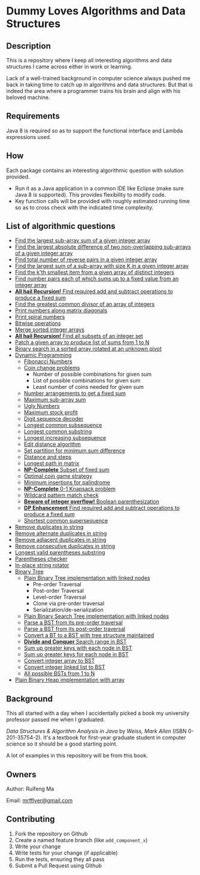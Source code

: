 # Dummy Loves Algorithms and Data Structures

## Description

This is a repository where I keep all interesting algorithms and data structures I came across either in work or learning. 

Lack of a well-trained background in computer science always pushed me back in taking time to catch up in algorithms and data structures. But that is indeed
the area where a programmer trains his brain and align with his beloved machine. 

## Requirements

Java 8 is required so as to support the functional interface and Lambda expressions used. 

## How

Each package contains an interesting algorithmic question with solution provided. 

* Run it as a Java application in a common IDE like Eclipse (make sure Java 8 is supported). This provides flexibility to modify code. 
* Key function calls will be provided with roughly estimated running time so as to cross check with the indicated time complexity.

## List of algorithmic questions
* [Find the largest sub-array sum of a given integer array](./src/integerArray/maxSubsequenceSum/MaxSubseqSum.java)
* [Find the largest absolute difference of two non-overlapping sub-arrays of a given integer array](./src/integerArray/maxSubsequenceDiff/MaxSubseqDiff.java)
* [Find total number of reverse pairs in a given integer array](./src/integerArray/numOfReversePairs/NumOfReversePairs.java)
* [Find the largest sum of a sub-array with size K in a given integer array](./src/integerArray/maxSubarraySumOfSizeK/MaxSubArraySumOfSizeK.java)
* [Find the k'th smallest item from a given array of distinct integers](./src/integerArray/kthSmallestElementInArray/kthSmallestElementInArray.java)
* [Find number pairs each of which sums up to a fixed value from an integer array](./src/integerArray/NumberPairOfFixedSum.java)
* [**All hail Recursion!** Find required add and subtract operations to produce a fixed sum](./src/integerArray/MathOpsForFixedSum.java)
* [Find the greatest common divisor of an array of integers](./src/integerArray/GCDOfIntegerArray.java)
* [Print numbers along matrix diagonals](./src/integerArray/DiagonalNumberMatrix.java)
* [Print spiral numbers](./src/integerArray/SpiralNumber.java)
* [Bitwise operations](./src/integerArray/BitOperators.java)
* [Merge sorted integer arrays](./src/integerArray/SortedArrayMerger.java)
* [**All hail Recursion!** Find all subsets of an integer set](./src/integerArray/SubsetSeeker.java)
* [Patch a given array to produce list of sums from 1 to N](./src/integerArray/IntegerArrayPatcher.java)
* [Binary search in a sorted array rotated at an unknown pivot](./src/integerArray/BinarySearchInRotatedSortedArray.java)
* [Dynamic Programming](./src/dynamicProgramming)
  * [Fibonacci Numbers](./src/dynamicProgramming/FibNumbers.java)
  * [Coin change problems](./src/dynamicProgramming/CoinKeeper.java)
    * Number of possible combinations for given sum
    * List of possible combinations for given sum
    * Least number of coins needed for given sum
  * [Number arrangements to get a fixed sum](./src/dynamicProgramming/NumberOrganizer.java)
  * [Maximum sub-array sum](./src/integerArray/maxSubsequenceSum/MaxSubseqSum.java)
  * [Ugly Numbers](./src/dynamicProgramming/UglyNumbers.java)
  * [Maximum stock profit](./src/dynamicProgramming/StockProfit.java)
  * [Digit sequence decoder](./src/dynamicProgramming/DigitSequenceDecoder.java)
  * [Longest common subsequence](./src/dynamicProgramming/LongestCommonSebsequence.java)
  * [Longest common substring](./src/dynamicProgramming/LongestCommonSubstring.java)
  * [Longest increasing subsequence](./src/dynamicProgramming/LongestIncreasingSubsequence.java)
  * [Edit distance algorithm](./src/dynamicProgramming/MinStringEdits.java)
  * [Set partition for minimum sum difference](./src/dynamicProgramming/MinimumSetPartition.java)
  * [Distance and steps](./src/dynamicProgramming/DistanceTraveller.java)
  * [Longest path in matrix](./src/dynamicProgramming/LongestPathInMatrix.java)
  * [**NP-Complete** Subset of fixed sum](./src/dynamicProgramming/SubsetOfFixedSum.java)
  * [Optimal coin game strategy](./src/dynamicProgramming/CoinGameStrategy.java)
  * [Minimum insertions for palindrome](./src/dynamicProgramming/MinimumPalindromeInsertion.java)
  * [**NP-Complete** 0-1 Knapsack problem](./src/dynamicProgramming/KnapsackPacker.java)
  * [Wildcard pattern match check](./src/dynamicProgramming/WildcardMatching.java)
  * [**Beware of integer overflow!** Boolean parenthesization](./src/dynamicProgramming/BooleanParenthesization.java)
  * [**DP Enhancement** Find required add and subtract operations to produce a fixed sum](./src/integerArray/MathOpsForFixedSum.java)
  * [Shortest common supersequence](./src/dynamicProgramming/ShortestCommonSupersequence.java)
* [Remove duplicates in string](./src/string/removeDuplicates/DuplicatesRemover.java)
* [Remove alternate duplicates in string](./src/string/removeDuplicates/AlternateDuplicatesRemover.java)
* [Remove adjacent duplicates in string](./src/string/removeDuplicates/AdjacentDuplicatesRemover.java)
* [Remove consecutive duplicates in string](./src/string/removeDuplicates/ConsecutiveDuplicatesRemover.java)
* [Longest valid parentheses substring](./src/string/LongestValidParentheses.java)
* [Parentheses checker](./src/string/ParenthesisChecker.java)
* [In-place string rotator](./src/string/StringRotator.java)
* [Binary Tree](./src/binaryTree)
  * [Plain Binary Tree implementation with linked nodes](./src/binaryTree/entities/BinaryTree.java)
    * Pre-order Traversal
    * Post-order Traversal
    * Level-order Traversal
    * Clone via pre-order traversal
    * Serialization/de-serialization
  * [Plain Binary Search Tree implementation with linked nodes](./src/binaryTree/entities/BinarySearchTree.java)
  * [Parse a BST from its pre-order traversal](./src/binaryTree/BSTParserFromPreorderTraversal.java)
  * [Parse a BST from its post-order traversal](./src/binaryTree/BSTParserFromPostorderTraversal.java)
  * [Convert a BT to a BST with tree structure maintained](./src/binaryTree/BTtoBSTConverter.java)
  * [**Divide and Conquer** Search range in BST](./src/binaryTree/SearchRangeInBST.java)
  * [Sum up greater keys with each node in BST](./src/binaryTree/SumWithGreaterKeysInBST.java)
  * [Sum up greater keys for each node in BST](./src/binaryTree/BSTtoGreaterSumTreeConverter.java)
  * [Convert integer array to BST](./src/binaryTree/ArrayToBSTConverter.java)
  * [Convert integer linked list to BST](./src/binaryTree/LinkedListToBSTConverter.java)
  * [All possible BSTs from 1 to N](./src/binaryTree/AllPossibleBSTsFromOneToN.java)
* [Plain Binary Heap implementation with array](./src/binaryHeap/MinHeap.java)

## Background

This all started with a day when I accidentally picked a book my university professor passed me when I graduated. 

*Data Structures & Algorithm Analysis in Java* by *Weiss, Mark Allen* (ISBN 0-201-35754-2). It's a textbook for first-year graduate student in computer 
science so it should be a good starting point.

A lot of examples in this repository will be from this book.  

## Owners
Author: Ruifeng Ma

Email: mrfflyer@gmail.com

## Contributing

1. Fork the repository on Github
2. Create a named feature branch (like `add_component_x`)
3. Write your change
4. Write tests for your change (if applicable)
5. Run the tests, ensuring they all pass
6. Submit a Pull Request using Github


